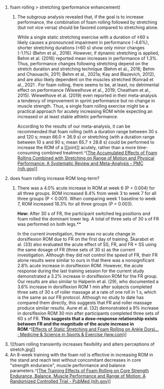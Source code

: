 1. foam rolling > stretching (performance enhancement)
	1. The subgroup analysis revealed that, if the goal is to increase performance, the combination of foam rolling followed by stretching (but not vice versa) should be favored compared to stretching alone.
	   
	   While a single static stretching exercise with a duration of ≥60 s likely causes a pronounced impairment in performance (-4.6%), shorter stretching durations (<60 s) show only minor changes (-1.1%) (Behm et al., 2016). However, if dynamic stretching is applied, Behm et al. (2016) reported mean increases in performance of 1.3%. Thus, performance changes following stretching depend on the stretch duration and stretching technique (Behm et al., 2016; Behm and Chaouachi, 2011; Behm et al., 2021a; Kay and Blazevich, 2012), and are also likely dependent on the muscles stretched (Konrad et al., 2021 . For foam rolling, there seems to be, at least, no detrimental effect on performance (Wiewelhove et al., 2019; Cheatham et al., 2015). Wiewelhove et al. (2019) even reported in their meta-analysis a tendency of improvement in sprint performance but no change in muscle strength. Thus, a single foam rolling exercise might be a practical approach for acutely increasing ROM while expecting an increased or at least stable athletic performance.
	   
	   According to the results of our meta-analysis, it can be recommended that foam rolling (with a duration range between 30 s and 120 s; mean 66.0 ± 36.9 s) or stretching (with a duration range between 10 s and 90 s; mean 65.7 ± 28.8 s) could be performed to increase the ROM of a [[joint]] acutely, rather than a more time-consuming combined treatment.^[[The Accumulated Effects of Foam Rolling Combined with Stretching on Range of Motion and Physical Performance: A Systematic Review and Meta-Analysis - PMC (nih.gov)](https://www.ncbi.nlm.nih.gov/pmc/articles/PMC8256518/)]
2. does foam rolling increase ROM long-term?
	1. There was a 4.0% acute increase in ROM at week 6 (P = 0.004) for all three groups. ROM increased 8.4% from week 3 to week 7 for all three groups (P < 0.001). When comparing week 1 baseline to week 7, ROM increased 18.3% for all three groups (P = 0.003).
	   
	   **How:** After 30 s of FR, the participant switched leg positions and foam rolled the dominant lower leg. A total of three sets of 30 s of FR was performed on both legs.**
	   
	   In the current investigation, there was no acute change in dorsiflexion ROM due to FR on the first day of training. Škarabot et al. (33) also evaluated the acute effect of SS, FR, and FR + SS using the same dosage of FR (three sets of 30 s) as the current investigation. Although they did not control the speed of FR, their FR alone results were similar to ours in that there was a nonsignificant 2.8% acute increase in dorsiflexion ROM. However, the acute response during the last training session for the current study demonstrated a 3.2% increase in dorsiflexion ROM for the FR group. Our results are also similar to Halperin et al. (29), who documented a 3.6% increase in dorsiflexion ROM 1 min after subjects completed three sets of 30 s of roller massage at a rate of one roll in 1 s, which is the same as our FR protocol. Although no study to date has compared them directly, this suggests that FR and roller massage produce similar results. Aune et al. (32) demonstrated a 9% increase in dorsiflexion ROM 30 min after participants completed three sets of 60 s of FR. **This suggests that a dose–response relationship exists between FR and the magnitude of the acute increase in ROM**.^[[Effects of Static Stretching and Foam Rolling on Ankle Dorsi... : Medicine & Science in Sports & Exercise (lww.com)](https://journals.lww.com/acsm-msse/fulltext/2019/08000/effects_of_static_stretching_and_foam_rolling_on.23.aspx)]
3. ![[foam rolling transiently increases flexibility and alters perceptions of stretch.jpg]]
4. An 8-week training with the foam roll is effective in increasing ROM in the stand and reach test without concomitant decreases in core "strength endurance", muscle performance and balance parameters.^[[The Training Effects of Foam Rolling on Core Strength Endurance, Balance, Muscle Performance and Range of Motion: A Randomized Controlled Trial - PubMed (nih.gov)](https://pubmed.ncbi.nlm.nih.gov/31191092/)]